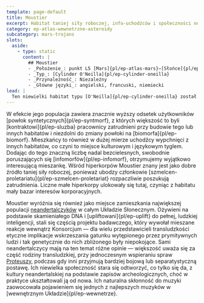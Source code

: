 ```yaml
---
template: page-default
title: Moustier
excerpt: Habitat taniej siły roboczej, info-uchodźców i społeczności neandertalczyków
category: ep-atlas-wewnetrzne-asteroidy
subcategory: mars-trojans
slots:
  aside:
    - type: static
      content: |
        ## Moustier
        - _Położenie_: punkt L5 [Mars]{pl/ep-atlas-mars}–[Słońce]{pl/ep-atlas-slonce}
        - _Typ_: [Cylinder O'Neilla]{pl/ep-cylinder-oneilla}
        - _Przynależność_: Niezależny
        - _Główne języki_: angielski, francuski, niemiecki
lead: |
  Ten niewielki habitat typu [O'Neilla]{pl/ep-cylinder-oneilla} został zbudowany przez tymczasowe konsorcjum interesów [hiperkorpów]{pl/ep-hiperkorporacja] w celu zakwaterowania [info-uchodźców]{pl/ep-info-uchodzcy} i zmniejszenia presji przeludnienia w innych habitatach po [Upadku]{pl/ep-upadek}. 
---
```

W efekcie jego populacja zawiera znacznie wyższy odsetek użytkowników [powłok syntetycznych]{pl/ep-syntmorf}, z których większość to byli [kontraktowi]{pl/ep-sluzba} pracownicy zatrudnieni przy budowie tego lub innych habitatów i niezdolni do zmiany powłoki na [biomorfa]{pl/ep-biomorf}. Mieszkańcy to również w dużej mierze uchodźcy wypchnięci z innych habitatów, co czyni to miejsce kulturowym i językowym tyglem. Dodając do tego znaczną liczbę nadal bezcielesnych, swobodnie poruszających się [infomorfów]{pl/ep-infomorf}, otrzymujemy wyjątkowo interesującą mieszankę. Wśród hiperkorpów Moustier znany jest jako dobre źródło taniej siły roboczej, ponieważ ubodzy członkowie [szmelcen-proletariatu]{pl/ep-szmelcen-proletariat} rozpaczliwie poszukują zatrudnienia. Liczne małe hiperkorpy ulokowały się tutaj, czyniąc z habitatu mały bazar interesów korporacyjnych.

Moustier wyróżnia się również jako miejsce zamieszkania największej populacji [neandertalczyków](https://pl.wikipedia.org/wiki/Neandertalczyk) w całym Układzie Słonecznym. Ożywieni na podstawie skamieniałego DNA i [upliftowani]{pl/ep-uplift} do pełnej, ludzkiej inteligencji, stali się częścią projektu badawczego, który wywołał mieszane reakcje wewnątrz Konsorcjum — dla wielu przedstawicieli transludzkości etyczne implikacje wskrzeszania gatunku wytępionego przez prymitywnych ludzi i tak genetycznie do nich zbliżonego były niepokojące. Sami neandertalczycy mają na ten temat różne opinie — większość uważa się za część rodziny transludzkiej, przy jednoczesnym wspieraniu spraw [Proteuszy](#), podczas gdy inni przyjmują bardziej bojową lub separatystyczną postawę. Ich niewielka społeczność stara się odtworzyć, co tylko się da, z kultury neandertalskiej na podstawie zapisów archeologicznych, choć w praktyce ukształtowali ją od nowa. Ich naturalna skłonność do muzyki zaowocowała pojawieniem się jednych z najlepszych muzyków w [wewnętrznym Układzie]{pl/ep-wewnetrze}.
